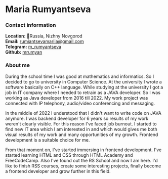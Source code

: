 # Maria Rumyantseva

### Contact information
**Location:** :round_pushpin:Russia, Nizhny Novgorod  
**Email:** [rumiantsevamariia@gmail.com](mailto:rumiantsevamariia@gmail.com)  
**Telegram:** [m_rumyantseva](https://t.me/m_rumyantseva)  
**Github:** [mrumyan](https://github.com/mrumyan)  

### About me
During the school time I was good at mathematics and informatics. So I decided to go to university in Computer Science. At the university I wrote a software basically on C++ language. While studying at the university I got a job in IT company where I needed to retrain as a JAVA developer. So I was working as Java developer from 2016 till 2022. My work project was connected with IP telephony, audio/video conferencing and messaging.  

In the middle of 2022 I understood that I didn't want to write code on JAVA anymore. I was backend developer for 6 years so results of my work weren't clearly visible. For this reason I've faced job burnout. I started to find new IT area which I am interested in and which would gives me both visual results of my work and many opportunities of my growth. Frontend development is a suitable choice for me.  

From that moment on, I've started immersing in frontend development. I've started learning HTML and CSS through HTML Academy and FreeCodeCamp. Also I've found out the RS School and now I am here. I'd like to finish RSS courses, create some interesting projects, finally become a frontend developer and grow further in this field.  

